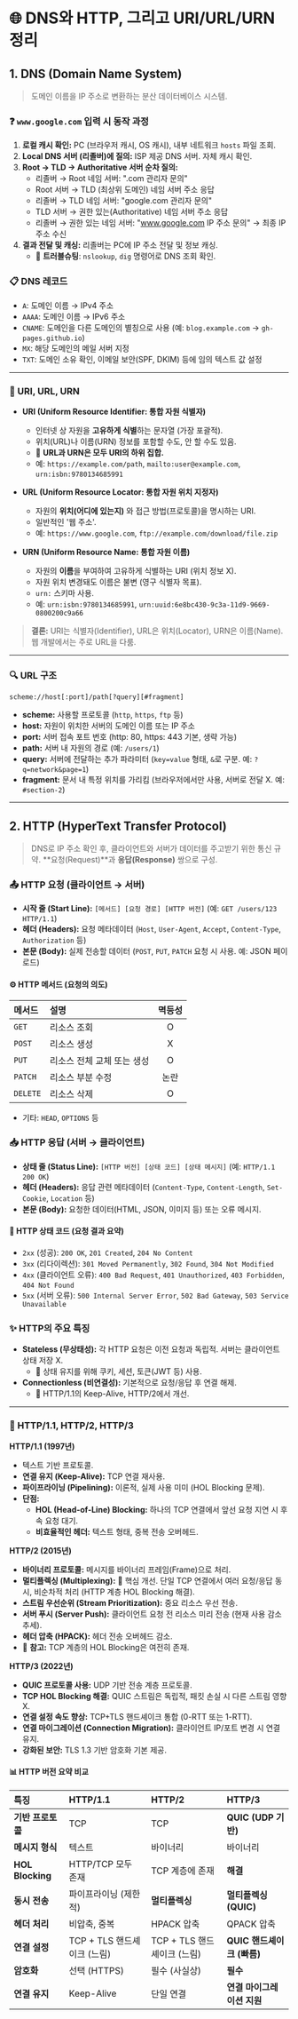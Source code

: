 # 🌐 DNS와 HTTP, 그리고 URI/URL/URN 정리

## 1. DNS (Domain Name System)
> 도메인 이름을 IP 주소로 변환하는 분산 데이터베이스 시스템.

### ❓ `www.google.com` 입력 시 동작 과정
1.  **로컬 캐시 확인:** PC (브라우저 캐시, OS 캐시), 내부 네트워크 `hosts` 파일 조회.
2.  **Local DNS 서버 (리졸버)에 질의:** ISP 제공 DNS 서버. 자체 캐시 확인.
3.  **Root → TLD → Authoritative 서버 순차 질의:**
    * 리졸버 → Root 네임 서버: ".com 관리자 문의"
    * Root 서버 → TLD (최상위 도메인) 네임 서버 주소 응답
    * 리졸버 → TLD 네임 서버: "google.com 관리자 문의"
    * TLD 서버 → 권한 있는(Authoritative) 네임 서버 주소 응답
    * 리졸버 → 권한 있는 네임 서버: "www.google.com IP 주소 문의" → 최종 IP 주소 수신
4.  **결과 전달 및 캐싱:** 리졸버는 PC에 IP 주소 전달 및 정보 캐싱.
    * 📌 **트러블슈팅**: `nslookup`, `dig` 명령어로 DNS 조회 확인.

### 📋 DNS 레코드
* `A`: 도메인 이름 → IPv4 주소
* `AAAA`: 도메인 이름 → IPv6 주소
* `CNAME`: 도메인을 다른 도메인의 별칭으로 사용 (예: `blog.example.com` → `gh-pages.github.io`)
* `MX`: 해당 도메인의 메일 서버 지정
* `TXT`: 도메인 소유 확인, 이메일 보안(SPF, DKIM) 등에 임의 텍스트 값 설정

---

### 🔖 URI, URL, URN

* **URI (Uniform Resource Identifier: 통합 자원 식별자)**
    * 인터넷 상 자원을 **고유하게 식별**하는 문자열 (가장 포괄적).
    * 위치(URL)나 이름(URN) 정보를 포함할 수도, 안 할 수도 있음.
    * 📌 **URL과 URN은 모두 URI의 하위 집합.**
    * 예: `https://example.com/path`, `mailto:user@example.com`, `urn:isbn:9780134685991`

* **URL (Uniform Resource Locator: 통합 자원 위치 지정자)**
    * 자원의 **위치(어디에 있는지)** 와 접근 방법(프로토콜)을 명시하는 URI.
    * 일반적인 '웹 주소'.
    * 예: `https://www.google.com`, `ftp://example.com/download/file.zip`

* **URN (Uniform Resource Name: 통합 자원 이름)**
    * 자원의 **이름**을 부여하여 고유하게 식별하는 URI (위치 정보 X).
    * 자원 위치 변경돼도 이름은 불변 (영구 식별자 목표).
    * `urn:` 스키마 사용.
    * 예: `urn:isbn:9780134685991`, `urn:uuid:6e8bc430-9c3a-11d9-9669-0800200c9a66`

> **결론:** URI는 식별자(Identifier), URL은 위치(Locator), URN은 이름(Name). 웹 개발에서는 주로 URL을 다룸.

---

### 🔍 URL 구조
`scheme://host[:port]/path[?query][#fragment]`

* **scheme:** 사용할 프로토콜 (`http`, `https`, `ftp` 등)
* **host:** 자원이 위치한 서버의 도메인 이름 또는 IP 주소
* **port:** 서버 접속 포트 번호 (http: 80, https: 443 기본, 생략 가능)
* **path:** 서버 내 자원의 경로 (예: `/users/1`)
* **query:** 서버에 전달하는 추가 파라미터 (`key=value` 형태, `&`로 구분. 예: `?q=network&page=1`)
* **fragment:** 문서 내 특정 위치를 가리킴 (브라우저에서만 사용, 서버로 전달 X. 예: `#section-2`)

---

## 2. HTTP (HyperText Transfer Protocol)
> DNS로 IP 주소 확인 후, 클라이언트와 서버가 데이터를 주고받기 위한 통신 규약. **요청(Request)**과 **응답(Response)** 쌍으로 구성.

### 📤 HTTP 요청 (클라이언트 → 서버)
* **시작 줄 (Start Line):** `[메서드] [요청 경로] [HTTP 버전]` (예: `GET /users/123 HTTP/1.1`)
* **헤더 (Headers):** 요청 메타데이터 (`Host`, `User-Agent`, `Accept`, `Content-Type`, `Authorization` 등)
* **본문 (Body):** 실제 전송할 데이터 (`POST`, `PUT`, `PATCH` 요청 시 사용. 예: JSON 페이로드)

#### ⚙️ HTTP 메서드 (요청의 의도)
| 메서드  | 설명                     | 멱등성 |
|:-------|:-------------------------|:------:|
| `GET`    | 리소스 조회              | O      |
| `POST`   | 리소스 생성              | X      |
| `PUT`    | 리소스 전체 교체 또는 생성 | O      |
| `PATCH`  | 리소스 부분 수정         | 논란   |
| `DELETE` | 리소스 삭제              | O      |
* 기타: `HEAD`, `OPTIONS` 등

### 📥 HTTP 응답 (서버 → 클라이언트)
* **상태 줄 (Status Line):** `[HTTP 버전] [상태 코드] [상태 메시지]` (예: `HTTP/1.1 200 OK`)
* **헤더 (Headers):** 응답 관련 메타데이터 (`Content-Type`, `Content-Length`, `Set-Cookie`, `Location` 등)
* **본문 (Body):** 요청한 데이터(HTML, JSON, 이미지 등) 또는 오류 메시지.

#### 🔢 HTTP 상태 코드 (요청 결과 요약)
* `2xx` (성공): `200 OK`, `201 Created`, `204 No Content`
* `3xx` (리다이렉션): `301 Moved Permanently`, `302 Found`, `304 Not Modified`
* `4xx` (클라이언트 오류): `400 Bad Request`, `401 Unauthorized`, `403 Forbidden`, `404 Not Found`
* `5xx` (서버 오류): `500 Internal Server Error`, `502 Bad Gateway`, `503 Service Unavailable`

### ✨ HTTP의 주요 특징
* **Stateless (무상태성):** 각 HTTP 요청은 이전 요청과 독립적. 서버는 클라이언트 상태 저장 X.
    * 📌 상태 유지를 위해 쿠키, 세션, 토큰(JWT 등) 사용.
* **Connectionless (비연결성):** 기본적으로 요청/응답 후 연결 해제.
    * 📌 HTTP/1.1의 Keep-Alive, HTTP/2에서 개선.

---

### 🚀 HTTP/1.1, HTTP/2, HTTP/3

**HTTP/1.1 (1997년)**
* 텍스트 기반 프로토콜.
* **연결 유지 (Keep-Alive):** TCP 연결 재사용.
* **파이프라이닝 (Pipelining):** 이론적, 실제 사용 미미 (HOL Blocking 문제).
* **단점:**
    * **HOL (Head-of-Line) Blocking:** 하나의 TCP 연결에서 앞선 요청 지연 시 후속 요청 대기.
    * **비효율적인 헤더:** 텍스트 형태, 중복 전송 오버헤드.

**HTTP/2 (2015년)**
* **바이너리 프로토콜:** 메시지를 바이너리 프레임(Frame)으로 처리.
* **멀티플렉싱 (Multiplexing):** 📌 핵심 개선. 단일 TCP 연결에서 여러 요청/응답 동시, 비순차적 처리 (HTTP 계층 HOL Blocking 해결).
* **스트림 우선순위 (Stream Prioritization):** 중요 리소스 우선 전송.
* **서버 푸시 (Server Push):** 클라이언트 요청 전 리소스 미리 전송 (현재 사용 감소 추세).
* **헤더 압축 (HPACK):** 헤더 전송 오버헤드 감소.
* 📌 **참고:** TCP 계층의 HOL Blocking은 여전히 존재.

**HTTP/3 (2022년)**
* **QUIC 프로토콜 사용:** UDP 기반 전송 계층 프로토콜.
* **TCP HOL Blocking 해결:** QUIC 스트림은 독립적, 패킷 손실 시 다른 스트림 영향 X.
* **연결 설정 속도 향상:** TCP+TLS 핸드셰이크 통합 (0-RTT 또는 1-RTT).
* **연결 마이그레이션 (Connection Migration):** 클라이언트 IP/포트 변경 시 연결 유지.
* **강화된 보안:** TLS 1.3 기반 암호화 기본 제공.

#### 📊 HTTP 버전 요약 비교

| 특징             | HTTP/1.1                 | HTTP/2                       | HTTP/3                          |
|:-----------------|:--------------------------|:-----------------------------|:--------------------------------|
| **기반 프로토콜**| TCP                       | TCP                          | **QUIC (UDP 기반)** |
| **메시지 형식** | 텍스트                    | 바이너리                     | 바이너리                        |
| **HOL Blocking** | HTTP/TCP 모두 존재        | TCP 계층에 존재              | **해결** |
| **동시 전송** | 파이프라이닝 (제한적)     | **멀티플렉싱** | **멀티플렉싱 (QUIC)** |
| **헤더 처리** | 비압축, 중복              | HPACK 압축                   | QPACK 압축                      |
| **연결 설정** | TCP + TLS 핸드셰이크 (느림) | TCP + TLS 핸드셰이크 (느림)    | **QUIC 핸드셰이크 (빠름)** |
| **암호화** | 선택 (HTTPS)              | 필수 (사실상)                | **필수** |
| **연결 유지** | Keep-Alive                | 단일 연결                    | **연결 마이그레이션 지원** |
